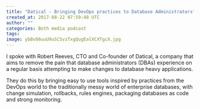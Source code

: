 ```yaml
---
title: "Datical - Bringing DevOps practices to Database Administrators"
created_at: 2017-08-22 07:59:48 UTC
author: ""
categories: Both media podcast
tags: 
image: ybBv86uuU9uSCSvzTxgQugEalXCXTgcX.jpg
---
```

I spoke with Robert Reeves, CTO and Co-founder of Datical, a company that aims to remove the pain that database administrators (DBAs) experience on a regular basis attempting to make changes to database heavy applications.

They do this by bringing easy to use tools inspired by practices from the DevOps world to the traditionally messy world of enterprise databases, with change simulation, rollbacks, rules engines, packaging databases as code and strong monitoring.